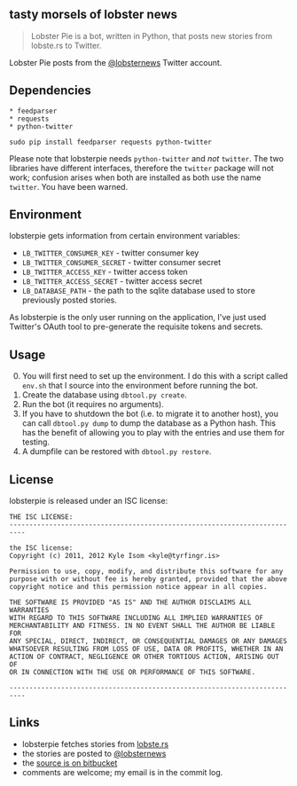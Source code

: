 ## tasty morsels of lobster news

> Lobster Pie is a bot, written in Python, that posts new stories from 
> lobste.rs to Twitter.

Lobster Pie posts from the [@lobsternews](https://twitter.com/lobsterpie)
Twitter account.


## Dependencies
    * feedparser
    * requests
    * python-twitter

```
sudo pip install feedparser requests python-twitter
```

Please note that lobsterpie needs `python-twitter` and *not* `twitter`. 
The two libraries have different interfaces, therefore the `twitter`
package will not work; confusion arises when both are installed as both
use the name `twitter`. You have been warned.


## Environment
lobsterpie gets information from certain environment variables:

* `LB_TWITTER_CONSUMER_KEY` - twitter consumer key
* `LB_TWITTER_CONSUMER_SECRET` - twitter consumer secret
* `LB_TWITTER_ACCESS_KEY` - twitter access token
* `LB_TWITTER_ACCESS_SECRET` - twitter access secret
* `LB_DATABASE_PATH` - the path to the sqlite database used to store 
previously posted stories.

As lobsterpie is the only user running on the application, I've just used
Twitter's OAuth tool to pre-generate the requisite tokens and secrets.


## Usage
0. You will first need to set up the environment. I do this with a script
called `env.sh` that I source into the environment before running the bot.
0. Create the database using `dbtool.py create`.
0. Run the bot (it requires no arguments).
0. If you have to shutdown the bot (i.e. to migrate it to another host),
you can call `dbtool.py dump` to dump the database as a Python hash. This 
has the benefit of allowing you to play with the entries and use them for 
testing.
0. A dumpfile can be restored with `dbtool.py restore`.


## License
lobsterpie is released under an ISC license:

    THE ISC LICENSE:
    --------------------------------------------------------------------------
    
    the ISC license:
    Copyright (c) 2011, 2012 Kyle Isom <kyle@tyrfingr.is>
    
    Permission to use, copy, modify, and distribute this software for any
    purpose with or without fee is hereby granted, provided that the above 
    copyright notice and this permission notice appear in all copies.
    
    THE SOFTWARE IS PROVIDED "AS IS" AND THE AUTHOR DISCLAIMS ALL WARRANTIES
    WITH REGARD TO THIS SOFTWARE INCLUDING ALL IMPLIED WARRANTIES OF
    MERCHANTABILITY AND FITNESS. IN NO EVENT SHALL THE AUTHOR BE LIABLE FOR
    ANY SPECIAL, DIRECT, INDIRECT, OR CONSEQUENTIAL DAMAGES OR ANY DAMAGES
    WHATSOEVER RESULTING FROM LOSS OF USE, DATA OR PROFITS, WHETHER IN AN
    ACTION OF CONTRACT, NEGLIGENCE OR OTHER TORTIOUS ACTION, ARISING OUT OF
    OR IN CONNECTION WITH THE USE OR PERFORMANCE OF THIS SOFTWARE. 
    
    --------------------------------------------------------------------------

## Links
* lobsterpie fetches stories from [lobste.rs](https://lobste.rs/)
* the stories are posted to [@lobsternews](https://www.twitter.com/lobsternews)
* the [source is on bitbucket](https://bitbucket.org/kisom/lobsterpie/)
* comments are welcome; my email is in the commit log.


